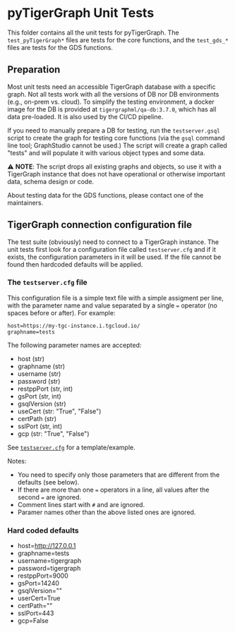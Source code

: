 # pyTigerGraph Unit Tests

This folder contains all the unit tests for pyTigerGraph. The `test_pyTigerGraph*` files are tests for the core functions, and the `test_gds_*` files are tests for the GDS functions.

## Preparation

Most unit tests need an accessible TigerGraph database with a specific graph. Not all tests work with all the versions of DB nor DB environments (e.g., on-prem vs. cloud). To simplify the testing environment, a docker image for the DB is provided at `tigergraphml/qa-db:3.7.0`, which has all data pre-loaded. It is also used by the CI/CD pipeline.

If you need to manually prepare a DB for testing, run the `testserver.gsql` script to create the graph for testing core functions (via the `gsql` command line tool; GraphStudio cannot be used.) The script will create a graph called "tests" and will populate it with various object types and some data.

⚠️ **NOTE**: The script drops all existing graphs and objects, so use it with a TigerGraph instance
that does not have operational or otherwise important data, schema design or code.

About testing data for the GDS functions, please contact one of the maintainers. 

## TigerGraph connection configuration file

The test suite (obviously) need to connect to a TigerGraph instance. The unit tests first look for
a configuration file called `testserver.cfg` and if it exists, the configuration parameters in it
will be used. If the file cannot be found then hardcoded defaults will be applied.

### The `testserver.cfg` file
This configuration file is a simple text file with a simple assigment per line, with the parameter
name and value separated by a single `=` operator (no spaces before or after). For example:
```
host=https://my-tgc-instance.i.tgcloud.io/
graphname=tests
```
The following parameter names are accepted:
* host (str)
* graphname (str)
* username (str)
* password (str)
* restppPort (str, int)
* gsPort (str, int)
* gsqlVersion (str)
* useCert (str: "True", "False")
* certPath (str)
* sslPort (str, int)
* gcp (str: "True", "False")

See [`testserver.cfg`](testserver.cfg) for a template/example.


Notes:
* You need to specify only those parameters that are different from the defaults (see below).
* If there are more than one `=` operators in a line, all values after the second `=` are ignored.
* Comment lines start with `#` and are ignored.
* Paramer names other than the above listed ones are ignored.

### Hard coded defaults
* host=http://127.0.0.1
* graphname=tests
* username=tigergraph
* password=tigergraph
* restppPort=9000
* gsPort=14240
* gsqlVersion=""
* userCert=True
* certPath=""
* sslPort=443
* gcp=False
